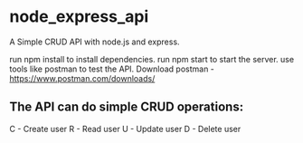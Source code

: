 # node_express_api
A Simple CRUD API with node.js and express.

run npm install to install dependencies.
run npm start to start the server.
use tools like postman to test the API.
Download postman - https://www.postman.com/downloads/

## The API can do simple CRUD operations:

C - Create user
R - Read user
U - Update user
D - Delete user 
